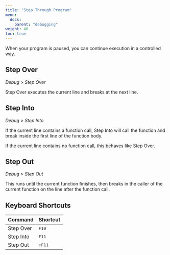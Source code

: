 ```yaml
---
title: "Step Through Program"
menu:
  docs:
    parent: "debugging"
weight: 40
toc: true
---
```


When your program is paused, you can continue execution in a controlled way.

## Step Over

<cite>Debug</cite> &gt; <cite>Step Over</cite>

Step Over executes the current line and breaks at the next line.

## Step Into

<cite>Debug</cite> &gt; <cite>Step Into</cite>

If the current line contains a function call, Step Into will call the function and
break inside the first line of the function body.

If the current line contains no function call, this behaves like Step Over.

## Step Out

<cite>Debug</cite> &gt; <cite>Step Out</cite>

This runs until the current function finishes, then breaks in the caller of the
current function on the line after the function call.

## Keyboard Shortcuts

| Command   | Shortcut                   |
| --------- | -------------------------- |
| Step Over | <kbd>F10</kbd>             |
| Step Into | <kbd>F11</kbd>             |
| Step Out  | <kbd>⇧</kbd><kbd>F11</kbd> |
